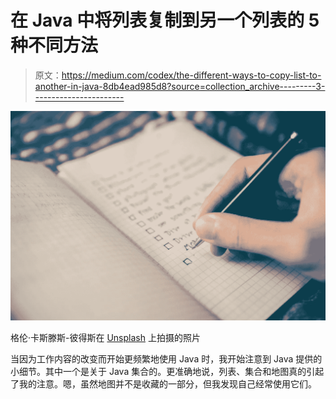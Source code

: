 # 在 Java 中将列表复制到另一个列表的 5 种不同方法

> 原文：<https://medium.com/codex/the-different-ways-to-copy-list-to-another-in-java-8db4ead985d8?source=collection_archive---------3----------------------->

![](img/4497771cc2dc2d15940290554da6428b.png)

格伦·卡斯滕斯-彼得斯在 [Unsplash](https://unsplash.com/s/photos/list?utm_source=unsplash&utm_medium=referral&utm_content=creditCopyText) 上拍摄的照片

当因为工作内容的改变而开始更频繁地使用 Java 时，我开始注意到 Java 提供的小细节。其中一个是关于 Java 集合的。更准确地说，列表、集合和地图真的引起了我的注意。嗯，虽然地图并不是收藏的一部分，但我发现自己经常使用它们。